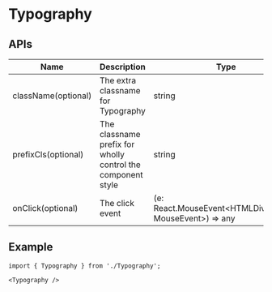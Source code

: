 # Typography

## APIs
| Name | Description | Type | Default |
| --- | --- | --- | --- |
| className(optional) | The extra classname for Typography | string | - |
| prefixCls(optional) | The classname prefix for wholly control the component style | string | `'typography'` |
| onClick(optional) | The click event | (e: React.MouseEvent<HTMLDivElement, MouseEvent>) => any | - |


## Example

```tsx
import { Typography } from './Typography';

<Typography />
```
